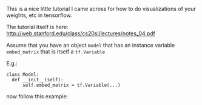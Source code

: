 This is a nice little tutorial I came across for how to do visualizations of your weights, etc in tensorflow.

The tutorial itself is here: http://web.stanford.edu/class/cs20si/lectures/notes_04.pdf


Assume that you have an object `model` that has an instance variable `embed_matrix` that is itself a `tf.Variable`

E.g.:

```
class Model:
  def __init__(self):
      self.embed_matrix = tf.Variable(...)
```

now follow this example:













